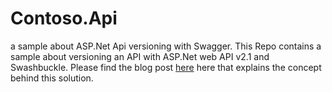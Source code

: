 # Contoso.Api
a sample about ASP.Net Api versioning with Swagger.
This Repo contains a sample about versioning an API with ASP.Net web API v2.1 and Swashbuckle.
Please find the blog post [here](https://medium.com/@MAliBazzi/versioning-an-api-with-asp-net-and-swagger-the-unusual-way-613e34e2d61a) here that explains the concept behind this solution.
